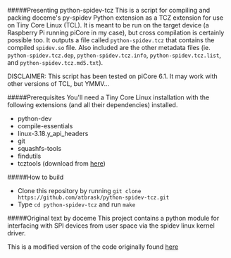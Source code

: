 #####Presenting python-spidev-tcz
This is a script for compiling and packing doceme's py-spidev Python extension as a TCZ extension for use on Tiny Core Linux (TCL). It is meant to be run on the target device (a Raspberry Pi running piCore in my case), but cross compilation is certainly possible too. It outputs a file called `python-spidev.tcz` that contains the compiled `spidev.so` file. Also included are the other metadata files (ie. `python-spidev.tcz.dep`, `python-spidev.tcz.info`, `python-spidev.tcz.list`, and `python-spidev.tcz.md5.txt`).

DISCLAIMER: This script has been tested on piCore 6.1. It may work with other versions of TCL, but YMMV...

#####Prerequisites
You'll need a Tiny Core Linux installation with the following extensions (and all their dependencies) installed.
* python-dev
* compile-essentials
* linux-3.18.y_api_headers
* git
* squashfs-tools
* findutils
* tcztools (download from [here](https://github.com/MSumulong/tcztools))

#####How to build
* Clone this repository by running `git clone https://github.com/atbrask/python-spidev-tcz.git`
* Type `cd python-spidev-tcz` and run `make`

#####Original text by doceme
This project contains a python module for interfacing with SPI devices from user space via the spidev linux kernel driver.

This is a modified version of the code originally found [here](http://elk.informatik.fh-augsburg.de/da/da-49/trees/pyap7k/lang/py-spi)

